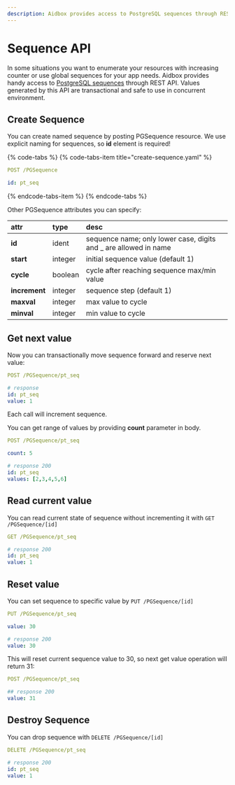 ```yaml
---
description: Aidbox provides access to PostgreSQL sequences through REST API.
---
```


# Sequence API

In some situations you want to enumerate your resources with increasing counter or use global sequences for your app needs. Aidbox provides handy access to [PostgreSQL sequences](https://www.postgresql.org/docs/current/sql-createsequence.html) through REST API. Values generated by this API are transactional and safe to use in concurrent environment. 

## Create Sequence

You can create named sequence by posting PGSequence resource. We use explicit naming for sequences, so **id** element is required!

{% code-tabs %}
{% code-tabs-item title="create-sequence.yaml" %}
```yaml
POST /PGSequence

id: pt_seq
```
{% endcode-tabs-item %}
{% endcode-tabs %}

Other PGSequence attributes you can specify:

| attr | type | desc |
| :--- | :--- | :--- |
| **id** | ident | sequence name; only lower case, digits and \_ are allowed in name |
| **start** | integer | initial sequence value \(default 1\) |
| **cycle** | boolean | cycle after reaching sequence max/min value |
| **increment** | integer | sequence step \(default 1\) |
| **maxval** | integer | max value to cycle |
| **minval** | integer | min value to cycle |

## Get next value

Now you can transactionally move sequence forward and reserve next value:

```yaml
POST /PGSequence/pt_seq

# response
id: pt_seq
value: 1
```

Each call will increment sequence.

You can get range of values by providing **count** parameter in body.

```yaml
POST /PGSequence/pt_seq

count: 5

# response 200
id: pt_seq
values: [2,3,4,5,6]
```

## Read current value

You can read current state of sequence without incrementing it with `GET /PGSequence/[id]`

```yaml
GET /PGSequence/pt_seq

# response 200
id: pt_seq
value: 1
```

## Reset value

You can set sequence to specific value by `PUT /PGSequence/[id]`

```yaml
PUT /PGSequence/pt_seq

value: 30

# response 200
value: 30
```

This will reset current sequence value to 30, so next get value operation will return 31:

```yaml
POST /PGSequence/pt_seq

## response 200
value: 31
```

## Destroy Sequence

You can drop sequence with `DELETE /PGSequence/[id]`

```yaml
DELETE /PGSequence/pt_seq

# response 200
id: pt_seq
value: 1
```

